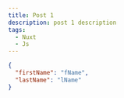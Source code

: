 ```yaml
---
title: Post 1
description: post 1 description
tags:
  - Nuxt
  - Js
---
```


```json [post1.md]
{
  "firstName": "fName",
  "lastName": "lName"
}
```
